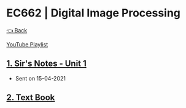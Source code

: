 # EC662 | Digital Image Processing

[👈 Back](./../)

<div>
<a class="white" href="https://www.youtube.com/playlist?list=PLFkKAMLbnTTtMn2Qy-3qAp1vOZGn9JdSg"><p><span class="bg"></span><span class="base"></span><span class="text">YouTube Playlist</span></p></a>
</div>

## [1. Sir's Notes - Unit 1](./DIP%20Notes.pdf)
  - Sent on 15-04-2021

## [2. Text Book](./Gonzalez%2C%20Rafael%20C%2C%20Woods%2C%20Richard%20E%2C%20-%20Digital%20Image%20Processing.pdf)